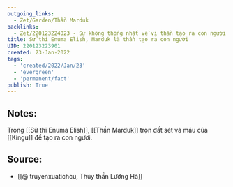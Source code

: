 ```yaml
---
outgoing_links:
  - Zet/Garden/Thần Marduk
backlinks:
  - Zet/220123224023 - Sự không thống nhất về vị thần tạo ra con người trong thần thoại Lưỡng Hà
title: Sử thi Enuma Elish, Marduk là thần tạo ra con người
UID: 220123223901
created: 23-Jan-2022
tags:
  - 'created/2022/Jan/23'
  - 'evergreen'
  - 'permanent/fact'
publish: True
---
```

## Notes:
Trong [[Sử thi Enuma Elish]], [[Thần Marduk]] trộn đất sét và máu của [[Kingu]] để tạo ra con người.

## Source:
- [[@ truyenxuatichcu, Thủy thần Lưỡng Hà]]



